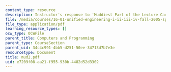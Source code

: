 ```yaml
---
content_type: resource
description: Instructor's response to 'Muddiest Part of the Lecture Cards'.
file: /media/courses/16-01-unified-engineering-i-ii-iii-iv-fall-2005-spring-2006/e7209f08aa21f955930b4482d52d3302_mud2.pdf
file_type: application/pdf
learning_resource_types: []
ocw_type: OCWFile
parent_title: Computers and Programming
parent_type: CourseSection
parent_uid: 34c4c991-4bb5-d251-50ee-34713d7b7e3e
resourcetype: Document
title: mud2.pdf
uid: e7209f08-aa21-f955-930b-4482d52d3302
---
```

